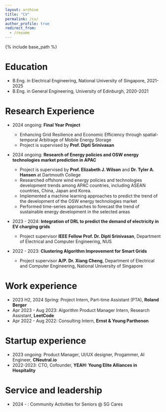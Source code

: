 ```yaml
---
layout: archive
title: "CV"
permalink: /cv/
author_profile: true
redirect_from:
  - /resume
---
```


{% include base_path %}

Education
======
* B.Eng. in Electrical Engineering, National University of Singapore, 2021-2025
* B.Eng. in General Engineering, University of Edinburgh, 2020-2021

Research Experience
======
* 2024 ongoing: **Final Year Project**
  * Enhancing Grid Resilience and Economic Efficiency through spatial-temporal Arbitrage of Mobile Energy Storage
  * Project is supervised by **Prof. Dipti Srinivasan** 
* 2024 ongoing: **Research of Energy policies and OSW energy technologies market prediction in APAC**
  * Project is supervised by **Prof. Elizabeth J. Wilson** and **Dr. Tyler A. Hansen** at Dartmouth College
  * Researched offshore wind energy policies and technologies development trends among APAC countries, including ASEAN countries, China, Japan and Korea.
  * Implemented a machine learning approaches to predict the trend of the development of the OSW energy technologies market
  * Performed time-series approaches to forecast the trend of sustainable energy development in the selected areas

* 2023 - 2024: **Integration of DRL to predict the demand of electricity in EV charging grids**
  * Project supervisor **IEEE Fellow Prof. Dr. Dipti Srinivasan**, Department of Electrical and Computer Engineering, NUS

* 2022 - 2023: **Clustering Algorithm Improvement for Smart Grids**
  * Project supervisor **A/P. Dr. Xiang Cheng**, Department of Electrical and Computer Engineering, National University of Singapore


Work experience
======
* 2023 H2, 2024 Spring: Project Intern, Part-time Assistant (PTA), **Roland Berger**
* Apr 2023 - Aug 2023: Algorithm Product Manager Intern, Research Assistant, **LeetCode**
* Apr 2022 - Aug 2022: Consulting Intern, **Ernst & Young Parthenon**

Startup experience
======
* 2023 ongoing: Product Manager, UI/UX designer, Progammer, AI Engineer, **CNeutral.io**
* 2022-2023: CTO, Cofounder, **YEAH: Young Elite Alliances in Hospitality**
 
Service and leadership
======
* 2024 - : Community Activities for Seniors @ SG Cares
